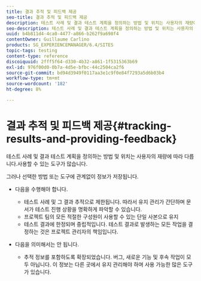 ```yaml
---
title: 결과 추적 및 피드백 제공
seo-title: 결과 추적 및 피드백 제공
description: 테스트 사례 및 결과 테스트 계획을 정의하는 방법 및 위치는 사용자의 재량에 따라 다릅니다
seo-description: 테스트 사례 및 결과 테스트 계획을 정의하는 방법 및 위치는 사용자의 재량에 따라 다릅니다
uuid: b4b811d4-4ca0-4477-a866-b262f9a698f4
contentOwner: Guillaume Carlino
products: SG_EXPERIENCEMANAGER/6.4/SITES
topic-tags: testing
content-type: reference
discoiquuid: 2fff5f64-d330-4b32-a861-1f5315363b69
exl-id: 976f00d0-0b7a-4d5e-bfbc-44c2504ca2f6
source-git-commit: bd94d3949f0117aa3e1c9f0e84f7293a5d6b03b4
workflow-type: tm+mt
source-wordcount: '182'
ht-degree: 8%

---
```


# 결과 추적 및 피드백 제공{#tracking-results-and-providing-feedback}

테스트 사례 및 결과 테스트 계획을 정의하는 방법 및 위치는 사용자의 재량에 따라 다릅니다.사용할 수 있는 도구가 많습니다.

그러나 선택한 방법 또는 도구에 관계없이 정보가 저장됩니다.

* 다음을 수행해야 합니다.

   * 테스트 사례 및 그 결과 추적으로 제한됩니다. 따라서 유지 관리가 간단하며 문서가 테스트 진행 상황을 명확하게 파악할 수 있습니다.
   * 프로젝트 팀의 모든 적절한 구성원이 사용할 수 있는 단일 사본으로 유지
   * 테스트 결과에 한정되며 중립적입니다. 테스트 결과로 발생하는 모든 작업을 결정하는 것은 프로젝트 관리자의 책임입니다.

* 다음을 의미해서는 안 됩니다.

   * 추적 정보를 포함하도록 확장되었습니다. 버그, 새로운 기능 및 후속 작업이 모두 아닙니다. 이 정보는 다른 곳에서 유지 관리해야 하며 사용 가능한 많은 도구가 있습니다.
